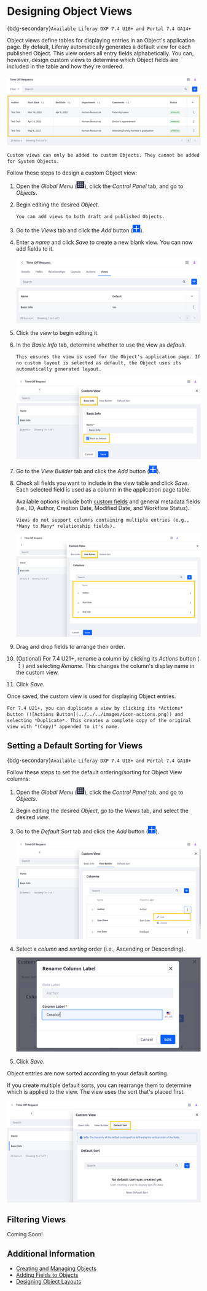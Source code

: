 # Designing Object Views

{bdg-secondary}`Available Liferay DXP 7.4 U10+ and Portal 7.4 GA14+`

Object views define tables for displaying entries in an Object's application page. By default, Liferay automatically generates a default view for each published Object. This view orders all entry fields alphabetically. You can, however, design custom views to determine which Object fields are included in the table and how they're ordered.

![Design custom views for displaying Object entries.](./designing-object-views/images/01.png)

```{note}
Custom views can only be added to custom Objects. They cannot be added for System Objects.
```

Follow these steps to design a custom Object view:

1. Open the *Global Menu* (![Global Menu](../../../images/icon-applications-menu.png)), click the *Control Panel* tab, and go to *Objects*.

1. Begin editing the desired *Object*.

   ```{note}
   You can add views to both draft and published Objects.
   ```

1. Go to the *Views* tab and click the *Add* button (![Add Button](../../../images/icon-add.png)).

1. Enter a *name* and click *Save* to create a new blank view. You can now add fields to it.

   ![Create a blank view.](./designing-object-views/images/02.png)

1. Click the *view* to begin editing it.

1. In the *Basic Info* tab, determine whether to use the view as *default*.

   ```{note}
   This ensures the view is used for the Object's application page. If no custom layout is selected as default, the Object uses its automatically generated layout.
   ```

   ![Set the view as default.](./designing-object-views/images/03.png)

1. Go to the *View Builder* tab and click the *Add* button (![Add Button](../../../images/icon-add.png)).

1. Check all fields you want to include in the view table and click *Save*. Each selected field is used as a column in the application page table.

   Available options include both [custom fields](./adding-fields-to-objects.md) and general metadata fields (i.e., ID, Author, Creation Date, Modified Date, and Workflow Status).

   ```{note}
   Views do not support columns containing multiple entries (e.g., *Many to Many* relationship fields).
   ```

   ![Arrange the fields in any order you want.](./designing-object-views/images/04.png)

1. Drag and drop fields to arrange their order.

1. (Optional) For 7.4 U21+, rename a column by clicking its *Actions* button (![Actions Button](../../../images/icon-actions.png)) and selecting *Rename*. This changes the column's display name in the custom view.

1. Click *Save*.

Once saved, the custom view is used for displaying Object entries.

```{tip}
For 7.4 U21+, you can duplicate a view by clicking its *Actions* button (![Actions Button](../../../images/icon-actions.png)) and selecting *Duplicate*. This creates a complete copy of the original view with "(Copy)" appended to it's name. 
```

## Setting a Default Sorting for Views

{bdg-secondary}`Available Liferay DXP 7.4 U18+ and Portal 7.4 GA18+`

Follow these steps to set the default ordering/sorting for Object View columns:

1. Open the *Global Menu* (![Global Menu](../../../images/icon-applications-menu.png)), click the *Control Panel* tab, and go to *Objects*.

1. Begin editing the desired *Object*, go to the *Views* tab, and select the desired *view*.

1. Go to the *Default Sort* tab and click the *Add* button (![Add Button](../../../images/icon-add.png)).

   ![Go to the Default Sort tab and click the Add button.](./designing-object-views/images/05.png)

1. Select a *column* and *sorting* order (i.e., Ascending or Descending).

   ![Select a column and sorting.](./designing-object-views/images/06.png)

1. Click *Save*.

Object entries are now sorted according to your default sorting.

If you create multiple default sorts, you can rearrange them to determine which is applied to the view. The view uses the sort that's placed first.

![Arrange sortings to determine which is used.](./designing-object-views/images/07.png)

## Filtering Views
<!-- U17? Filtering entries in a custom view-->
Coming Soon!

## Additional Information

* [Creating and Managing Objects](../creating-and-managing-objects.md)
* [Adding Fields to Objects](./adding-fields-to-objects.md)
* [Designing Object Layouts](./designing-object-layouts.md)
